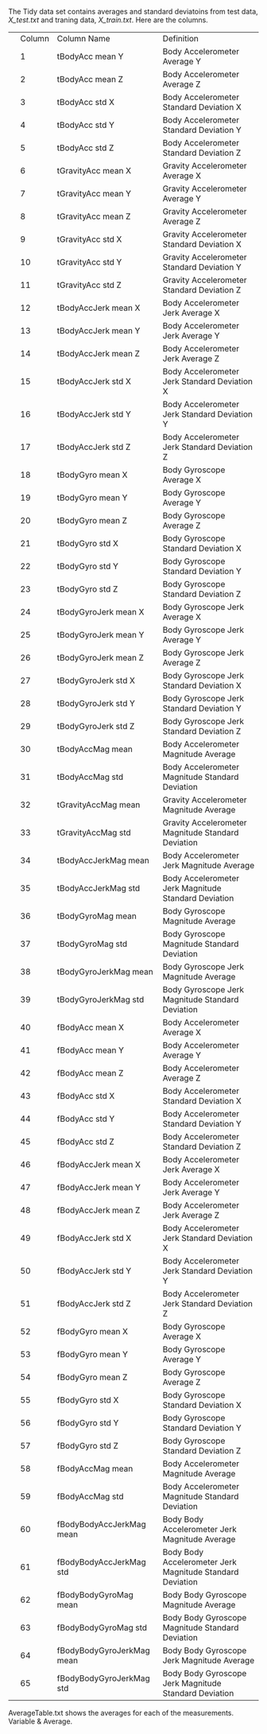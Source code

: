 The Tidy data set contains averages and standard deviatoins from test data, <i>X_test.txt</i> and traning data, <i>X_train.txt</i>.
Here are the columns.

<table id=Variable>
</tr><td><td>Column</td><td>Column Name</td><td>Definition</td>
</tr><td><td>1</td><td>tBodyAcc mean Y</td><td>Body Accelerometer Average Y</td>
</tr><td><td>2</td><td>tBodyAcc mean Z</td><td>Body Accelerometer Average Z</td>
</tr><td><td>3</td><td>tBodyAcc std X</td><td>Body Accelerometer Standard Deviation X</td>
</tr><td><td>4</td><td>tBodyAcc std Y</td><td>Body Accelerometer Standard Deviation Y</td>
</tr><td><td>5</td><td>tBodyAcc std Z</td><td>Body Accelerometer Standard Deviation Z</td>
</tr><td><td>6</td><td>tGravityAcc mean X</td><td>Gravity Accelerometer Average X</td>
</tr><td><td>7</td><td>tGravityAcc mean Y</td><td>Gravity Accelerometer Average Y</td>
</tr><td><td>8</td><td>tGravityAcc mean Z</td><td>Gravity Accelerometer Average Z</td>
</tr><td><td>9</td><td>tGravityAcc std X</td><td>Gravity Accelerometer Standard Deviation X</td>
</tr><td><td>10</td><td>tGravityAcc std Y</td><td>Gravity Accelerometer Standard Deviation Y</td>
</tr><td><td>11</td><td>tGravityAcc std Z</td><td>Gravity Accelerometer Standard Deviation Z</td>
</tr><td><td>12</td><td>tBodyAccJerk mean X</td><td>Body Accelerometer Jerk Average X</td>
</tr><td><td>13</td><td>tBodyAccJerk mean Y</td><td>Body Accelerometer Jerk Average Y</td>
</tr><td><td>14</td><td>tBodyAccJerk mean Z</td><td>Body Accelerometer Jerk Average Z</td>
</tr><td><td>15</td><td>tBodyAccJerk std X</td><td>Body Accelerometer Jerk Standard Deviation X</td>
</tr><td><td>16</td><td>tBodyAccJerk std Y</td><td>Body Accelerometer Jerk Standard Deviation Y</td>
</tr><td><td>17</td><td>tBodyAccJerk std Z</td><td>Body Accelerometer Jerk Standard Deviation Z</td>
</tr><td><td>18</td><td>tBodyGyro mean X</td><td>Body Gyroscope Average X</td>
</tr><td><td>19</td><td>tBodyGyro mean Y</td><td>Body Gyroscope Average Y</td>
</tr><td><td>20</td><td>tBodyGyro mean Z</td><td>Body Gyroscope Average Z</td>
</tr><td><td>21</td><td>tBodyGyro std X</td><td>Body Gyroscope Standard Deviation X</td>
</tr><td><td>22</td><td>tBodyGyro std Y</td><td>Body Gyroscope Standard Deviation Y</td>
</tr><td><td>23</td><td>tBodyGyro std Z</td><td>Body Gyroscope Standard Deviation Z</td>
</tr><td><td>24</td><td>tBodyGyroJerk mean X</td><td>Body Gyroscope Jerk Average X</td>
</tr><td><td>25</td><td>tBodyGyroJerk mean Y</td><td>Body Gyroscope Jerk Average Y</td>
</tr><td><td>26</td><td>tBodyGyroJerk mean Z</td><td>Body Gyroscope Jerk Average Z</td>
</tr><td><td>27</td><td>tBodyGyroJerk std X</td><td>Body Gyroscope Jerk Standard Deviation X</td>
</tr><td><td>28</td><td>tBodyGyroJerk std Y</td><td>Body Gyroscope Jerk Standard Deviation Y</td>
</tr><td><td>29</td><td>tBodyGyroJerk std Z</td><td>Body Gyroscope Jerk Standard Deviation Z</td>
</tr><td><td>30</td><td>tBodyAccMag mean</td><td>Body Accelerometer Magnitude Average</td>
</tr><td><td>31</td><td>tBodyAccMag std</td><td>Body Accelerometer Magnitude Standard Deviation</td>
</tr><td><td>32</td><td>tGravityAccMag mean</td><td>Gravity Accelerometer Magnitude Average</td>
</tr><td><td>33</td><td>tGravityAccMag std</td><td>Gravity Accelerometer Magnitude Standard Deviation</td>
</tr><td><td>34</td><td>tBodyAccJerkMag mean</td><td>Body Accelerometer Jerk Magnitude Average</td>
</tr><td><td>35</td><td>tBodyAccJerkMag std</td><td>Body Accelerometer Jerk Magnitude Standard Deviation</td>
</tr><td><td>36</td><td>tBodyGyroMag mean</td><td>Body Gyroscope Magnitude Average</td>
</tr><td><td>37</td><td>tBodyGyroMag std</td><td>Body Gyroscope Magnitude Standard Deviation</td>
</tr><td><td>38</td><td>tBodyGyroJerkMag mean</td><td>Body Gyroscope Jerk Magnitude Average</td>
</tr><td><td>39</td><td>tBodyGyroJerkMag std</td><td>Body Gyroscope Jerk Magnitude Standard Deviation</td>
</tr><td><td>40</td><td>fBodyAcc mean X</td><td>Body Accelerometer Average X</td>
</tr><td><td>41</td><td>fBodyAcc mean Y</td><td>Body Accelerometer Average Y</td>
</tr><td><td>42</td><td>fBodyAcc mean Z</td><td>Body Accelerometer Average Z</td>
</tr><td><td>43</td><td>fBodyAcc std X</td><td>	Body Accelerometer Standard Deviation X</td>
</tr><td><td>44</td><td>fBodyAcc std Y</td><td>	Body Accelerometer Standard Deviation Y</td>
</tr><td><td>45</td><td>fBodyAcc std Z</td><td>	Body Accelerometer Standard Deviation Z</td>
</tr><td><td>46</td><td>fBodyAccJerk mean X</td><td>Body Accelerometer Jerk Average X</td>
</tr><td><td>47</td><td>fBodyAccJerk mean Y</td><td>Body Accelerometer Jerk Average Y</td>
</tr><td><td>48</td><td>fBodyAccJerk mean Z</td><td>Body Accelerometer Jerk Average Z</td>
</tr><td><td>49</td><td>fBodyAccJerk std X</td><td>Body Accelerometer Jerk Standard Deviation X</td>
</tr><td><td>50</td><td>fBodyAccJerk std Y</td><td>Body Accelerometer Jerk Standard Deviation Y</td>
</tr><td><td>51</td><td>fBodyAccJerk std Z</td><td>Body Accelerometer Jerk Standard Deviation Z</td>
</tr><td><td>52</td><td>fBodyGyro mean X</td><td>Body Gyroscope Average X</td>
</tr><td><td>53</td><td>fBodyGyro mean Y</td><td>Body Gyroscope Average Y</td>
</tr><td><td>54</td><td>fBodyGyro mean Z</td><td>Body Gyroscope Average Z</td>
</tr><td><td>55</td><td>fBodyGyro std X</td><td>Body Gyroscope Standard Deviation X</td>
</tr><td><td>56</td><td>fBodyGyro std Y</td><td>Body Gyroscope Standard Deviation Y</td>
</tr><td><td>57</td><td>fBodyGyro std Z</td><td>Body Gyroscope Standard Deviation Z</td>
</tr><td><td>58</td><td>fBodyAccMag mean</td><td>Body Accelerometer Magnitude Average</td>
</tr><td><td>59</td><td>fBodyAccMag std</td><td>Body Accelerometer Magnitude Standard Deviation</td>
</tr><td><td>60</td><td>fBodyBodyAccJerkMag mean</td><td>Body Body Accelerometer Jerk Magnitude Average</td>
</tr><td><td>61</td><td>fBodyBodyAccJerkMag std</td><td>Body Body Accelerometer Jerk Magnitude Standard Deviation</td>
</tr><td><td>62</td><td>fBodyBodyGyroMag mean</td><td>Body Body Gyroscope Magnitude Average</td>
</tr><td><td>63</td><td>fBodyBodyGyroMag std</td><td>Body Body Gyroscope Magnitude Standard Deviation</td>
</tr><td><td>64</td><td>fBodyBodyGyroJerkMag mean</td><td>Body Body Gyroscope Jerk Magnitude Average</td>
</tr><td><td>65</td><td>fBodyBodyGyroJerkMag std</td><td>Body Body Gyroscope Jerk Magnitude Standard Deviation</td>
</table>

AverageTable.txt shows the averages for each of the measurements.
Variable & Average.

